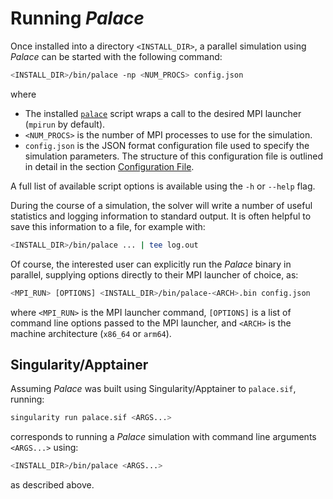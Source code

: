 <!--- Copyright Amazon.com, Inc. or its affiliates. All Rights Reserved. --->
<!--- SPDX-License-Identifier: Apache-2.0 --->
# Running *Palace*

Once installed into a directory `<INSTALL_DIR>`, a parallel simulation using *Palace* can
be started with the following command:

```bash
<INSTALL_DIR>/bin/palace -np <NUM_PROCS> config.json
```

where

  - The installed [`palace`](https://github.com/awslabs/palace/blob/main/scripts/palace)
    script wraps a call to the desired MPI launcher (`mpirun` by default).
  - `<NUM_PROCS>` is the number of MPI processes to use for the simulation.
  - `config.json` is the JSON format configuration file used to specify the simulation
    parameters. The structure of this configuration file is outlined in detail in the
    section [Configuration File](config/config.md).

A full list of available script options is available using the `-h` or `--help` flag.

During the course of a simulation, the solver will write a number of useful statistics and
logging information to standard output. It is often helpful to save this information to a
file, for example with:

```bash
<INSTALL_DIR>/bin/palace ... | tee log.out
```

Of course, the interested user can explicitly run the *Palace* binary in parallel,
supplying options directly to their MPI launcher of choice, as:

```bash
<MPI_RUN> [OPTIONS] <INSTALL_DIR>/bin/palace-<ARCH>.bin config.json
```

where `<MPI_RUN>` is the MPI launcher command, `[OPTIONS]` is a list of command line options
passed to the MPI launcher, and `<ARCH>` is the machine architecture (`x86_64` or
`arm64`).

## Singularity/Apptainer

Assuming *Palace* was built using Singularity/Apptainer to `palace.sif`, running:

```bash
singularity run palace.sif <ARGS...>
```

corresponds to running a *Palace* simulation with command line arguments `<ARGS...>` using:

```bash
<INSTALL_DIR>/bin/palace <ARGS...>
```

as described above.
